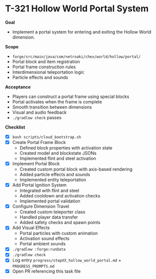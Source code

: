 # T-321 Hollow World Portal System

**Goal**

- Implement a portal system for entering and exiting the Hollow World dimension.

**Scope**

- `forge/src/main/java/com/netroaki/chex/world/hollow/portal/`
- Portal block and item registration
- Portal frame construction rules
- Interdimensional teleportation logic
- Particle effects and sounds

**Acceptance**

- Players can construct a portal frame using special blocks
- Portal activates when the frame is complete
- Smooth transition between dimensions
- Visual and audio feedback
- `./gradlew check` passes

**Checklist**

- [x] `bash scripts/cloud_bootstrap.sh`
- [x] Create Portal Frame Block
  - Defined block properties with activation state
  - Created model and blockstate JSONs
  - Implemented flint and steel activation
- [x] Implement Portal Block
  - Created custom portal block with axis-based rendering
  - Added particle effects and sounds
  - Implemented entity teleportation
- [x] Add Portal Ignition System
  - Integrated with flint and steel
  - Added cooldown and activation checks
  - Implemented portal validation
- [x] Configure Dimension Travel
  - Created custom teleporter class
  - Handled player data transfer
  - Added safety checks and spawn points
- [x] Add Visual Effects
  - Portal particles with custom animation
  - Activation sound effects
  - Portal ambient sounds
- [x] `./gradlew :forge:runData`
- [x] `./gradlew check`
- [x] Log entry `progress/stepXX_hollow_world_portal.md` + `PROGRESS_PROMPTS.md`
- [x] Open PR referencing this task file
